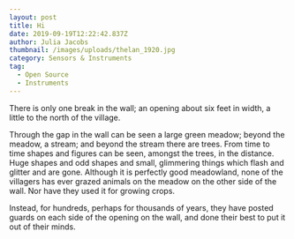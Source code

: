 ```yaml
---
layout: post
title: Hi
date: 2019-09-19T12:22:42.837Z
author: Julia Jacobs
thumbnail: /images/uploads/thelan_1920.jpg
category: Sensors & Instruments
tag:
  - Open Source
  - Instruments
---
```

There is only one break in the wall; an opening about six feet in width, a little to the north of the village.



Through the gap in the wall can be seen a large green meadow; beyond the meadow, a stream; and beyond the stream there are trees. From time to time shapes and figures can be seen, amongst the trees, in the distance. Huge shapes and odd shapes and small, glimmering things which flash and glitter and are gone. Although it is perfectly good meadowland, none of the villagers has ever grazed animals on the meadow on the other side of the wall. Nor have they used it for growing crops.



Instead, for hundreds, perhaps for thousands of years, they have posted guards on each side of the opening on the wall, and done their best to put it out of their minds.
